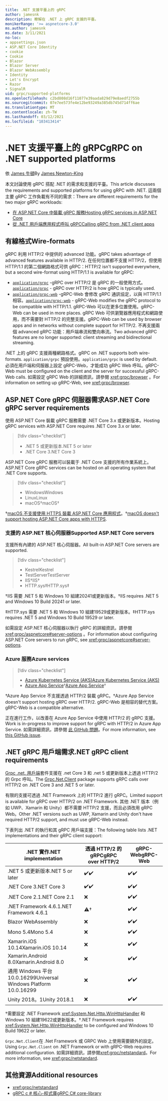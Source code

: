 ```yaml
---
title: .NET 支援平臺上的 gRPC
author: jamesnk
description: 瞭解在 .NET 上 gRPC 支援的平臺。
monikerRange: '>= aspnetcore-3.0'
ms.author: jamesnk
ms.date: 3/11/2021
no-loc:
- appsettings.json
- ASP.NET Core Identity
- cookie
- Cookie
- Blazor
- Blazor Server
- Blazor WebAssembly
- Identity
- Let's Encrypt
- Razor
- SignalR
uid: grpc/supported-platforms
ms.openlocfilehash: c2bd808d16f11077e39aada829d79e8aedf2755b
ms.sourcegitcommit: 07e7ee573fe4e12be93249a385db745d714ff6ae
ms.translationtype: MT
ms.contentlocale: zh-TW
ms.lasthandoff: 03/12/2021
ms.locfileid: "103413414"
---
```

# <a name="grpc-on-net-supported-platforms"></a><span data-ttu-id="ad609-103">.NET 支援平臺上的 gRPC</span><span class="sxs-lookup"><span data-stu-id="ad609-103">gRPC on .NET supported platforms</span></span>

<span data-ttu-id="ad609-104">依 [James 牛頓](https://twitter.com/jamesnk)</span><span class="sxs-lookup"><span data-stu-id="ad609-104">By [James Newton-King](https://twitter.com/jamesnk)</span></span>

<span data-ttu-id="ad609-105">本文討論使用 gRPC 搭配 .NET 的需求和支援的平臺。</span><span class="sxs-lookup"><span data-stu-id="ad609-105">This article discusses the requirements and supported platforms for using gRPC with .NET.</span></span> <span data-ttu-id="ad609-106">這兩個主要 gRPC 工作負載有不同的需求：</span><span class="sxs-lookup"><span data-stu-id="ad609-106">There are different requirements for the two major gRPC workloads:</span></span>

* [<span data-ttu-id="ad609-107">在 ASP.NET Core 中裝載 gRPC 服務</span><span class="sxs-lookup"><span data-stu-id="ad609-107">Hosting gRPC services in ASP.NET Core</span></span>](#aspnet-core-grpc-server-requirements)
* [<span data-ttu-id="ad609-108">從 .NET 用戶端應用程式呼叫 gRPC</span><span class="sxs-lookup"><span data-stu-id="ad609-108">Calling gRPC from .NET client apps</span></span>](#net-grpc-client-requirements)

## <a name="wire-formats"></a><span data-ttu-id="ad609-109">有線格式</span><span class="sxs-lookup"><span data-stu-id="ad609-109">Wire-formats</span></span>

<span data-ttu-id="ad609-110">gRPC 利用 HTTP/2 中提供的 advanced 功能。</span><span class="sxs-lookup"><span data-stu-id="ad609-110">gRPC takes advantage of advanced features available in HTTP/2.</span></span> <span data-ttu-id="ad609-111">在任何位置都不支援 HTTP/2，但使用 HTTP/1.1 的第二個網路格式可供 gRPC：</span><span class="sxs-lookup"><span data-stu-id="ad609-111">HTTP/2 isn't supported everywhere, but a second wire-format using HTTP/1.1 is available for gRPC:</span></span>

* <span data-ttu-id="ad609-112">[`application/grpc`](https://github.com/grpc/grpc/blob/master/doc/PROTOCOL-HTTP2.md) -gRPC over HTTP/2 是 gRPC 的一般使用方式。</span><span class="sxs-lookup"><span data-stu-id="ad609-112">[`application/grpc`](https://github.com/grpc/grpc/blob/master/doc/PROTOCOL-HTTP2.md) - gRPC over HTTP/2 is how gRPC is typically used.</span></span>
* <span data-ttu-id="ad609-113">[`application/grpc-web`](https://github.com/grpc/grpc/blob/master/doc/PROTOCOL-WEB.md) -gRPC-Web 會修改 gRPC 通訊協定，以與 HTTP/1.1 相容。</span><span class="sxs-lookup"><span data-stu-id="ad609-113">[`application/grpc-web`](https://github.com/grpc/grpc/blob/master/doc/PROTOCOL-WEB.md) - gRPC-Web modifies the gRPC protocol to be compatible with HTTP/1.1.</span></span> <span data-ttu-id="ad609-114">gRPC-Web 可以在更多位置使用。</span><span class="sxs-lookup"><span data-stu-id="ad609-114">gRPC-Web can be used in more places.</span></span> <span data-ttu-id="ad609-115">gRPC Web 可供瀏覽器應用程式和網路使用，而不需要對 HTTP/2 的完整支援。</span><span class="sxs-lookup"><span data-stu-id="ad609-115">gRPC-Web can be used by browser apps and in networks without complete support for HTTP/2.</span></span> <span data-ttu-id="ad609-116">不再支援兩個 advanced gRPC 功能：用戶端串流和雙向串流。</span><span class="sxs-lookup"><span data-stu-id="ad609-116">Two advanced gRPC features are no longer supported: client streaming and bidirectional streaming.</span></span>

<span data-ttu-id="ad609-117">.NET 上的 gRPC 支援兩種網路格式。</span><span class="sxs-lookup"><span data-stu-id="ad609-117">gRPC on .NET supports both wire-formats.</span></span> <span data-ttu-id="ad609-118">`application/grpc` 預設使用。</span><span class="sxs-lookup"><span data-stu-id="ad609-118">`application/grpc` is used by default.</span></span> <span data-ttu-id="ad609-119">必須在用戶端和伺服器上設定 gRPC-Web，才能成功 gRPC Web 呼叫。</span><span class="sxs-lookup"><span data-stu-id="ad609-119">gRPC-Web must be configured on the client and the server for successful gRPC-Web calls.</span></span> <span data-ttu-id="ad609-120">如需設定 gRPC Web 的詳細資訊，請參閱 <xref:grpc/browser> 。</span><span class="sxs-lookup"><span data-stu-id="ad609-120">For information on setting up gRPC-Web, see <xref:grpc/browser>.</span></span>

## <a name="aspnet-core-grpc-server-requirements"></a><span data-ttu-id="ad609-121">ASP.NET Core gRPC 伺服器需求</span><span class="sxs-lookup"><span data-stu-id="ad609-121">ASP.NET Core gRPC server requirements</span></span>

<span data-ttu-id="ad609-122">使用 ASP.NET Core 裝載 gRPC 服務需要 .NET Core 3.x 或更新版本。</span><span class="sxs-lookup"><span data-stu-id="ad609-122">Hosting gRPC services with ASP.NET Core requires .NET Core 3.x or later.</span></span>

> [!div class="checklist"]
>
> * <span data-ttu-id="ad609-123">.NET 5 或更新版本</span><span class="sxs-lookup"><span data-stu-id="ad609-123">.NET 5 or later</span></span>
> * <span data-ttu-id="ad609-124">.NET Core 3</span><span class="sxs-lookup"><span data-stu-id="ad609-124">.NET Core 3</span></span>

<span data-ttu-id="ad609-125">ASP.NET Core gRPC 服務可以裝載于 .NET Core 支援的所有作業系統上。</span><span class="sxs-lookup"><span data-stu-id="ad609-125">ASP.NET Core gRPC services can be hosted on all operating system that .NET Core supports.</span></span>

> [!div class="checklist"]
>
> * <span data-ttu-id="ad609-126">Windows</span><span class="sxs-lookup"><span data-stu-id="ad609-126">Windows</span></span>
> * <span data-ttu-id="ad609-127">Linux</span><span class="sxs-lookup"><span data-stu-id="ad609-127">Linux</span></span>
> * <span data-ttu-id="ad609-128">macOS&dagger;</span><span class="sxs-lookup"><span data-stu-id="ad609-128">macOS&dagger;</span></span>

<span data-ttu-id="ad609-129">&dagger;[macOS 不支援使用 HTTPS 裝載 ASP.NET Core 應用程式](xref:grpc/troubleshoot#unable-to-start-aspnet-core-grpc-app-on-macos)。</span><span class="sxs-lookup"><span data-stu-id="ad609-129">&dagger;[macOS doesn't support hosting ASP.NET Core apps with HTTPS](xref:grpc/troubleshoot#unable-to-start-aspnet-core-grpc-app-on-macos).</span></span>

### <a name="supported-aspnet-core-servers"></a><span data-ttu-id="ad609-130">支援的 ASP.NET 核心伺服器</span><span class="sxs-lookup"><span data-stu-id="ad609-130">Supported ASP.NET Core servers</span></span>

<span data-ttu-id="ad609-131">支援所有內建的 ASP.NET 核心伺服器。</span><span class="sxs-lookup"><span data-stu-id="ad609-131">All built-in ASP.NET Core servers are supported.</span></span>

> [!div class="checklist"]
>
> * <span data-ttu-id="ad609-132">Kestrel</span><span class="sxs-lookup"><span data-stu-id="ad609-132">Kestrel</span></span>
> * <span data-ttu-id="ad609-133">TestServer</span><span class="sxs-lookup"><span data-stu-id="ad609-133">TestServer</span></span>
> * <span data-ttu-id="ad609-134">IIS&dagger;</span><span class="sxs-lookup"><span data-stu-id="ad609-134">IIS&dagger;</span></span>
> * <span data-ttu-id="ad609-135">HTTP.sys&Dagger;</span><span class="sxs-lookup"><span data-stu-id="ad609-135">HTTP.sys&Dagger;</span></span>

<span data-ttu-id="ad609-136">&dagger;IIS 需要 .NET 5 和 Windows 10 組建20241或更新版本。</span><span class="sxs-lookup"><span data-stu-id="ad609-136">&dagger;IIS requires .NET 5 and Windows 10 Build 20241 or later.</span></span>

<span data-ttu-id="ad609-137">&Dagger;HTTP.sys 需要 .NET 5 和 Windows 10 組建19529或更新版本。</span><span class="sxs-lookup"><span data-stu-id="ad609-137">&Dagger;HTTP.sys requires .NET 5 and Windows 10 Build 19529 or later.</span></span>

<span data-ttu-id="ad609-138">如需設定 ASP.NET 核心伺服器以執行 gRPC 的詳細資訊，請參閱 <xref:grpc/aspnetcore#server-options> 。</span><span class="sxs-lookup"><span data-stu-id="ad609-138">For information about configuring ASP.NET Core servers to run gRPC, see <xref:grpc/aspnetcore#server-options>.</span></span>

### <a name="azure-services"></a><span data-ttu-id="ad609-139">Azure 服務</span><span class="sxs-lookup"><span data-stu-id="ad609-139">Azure services</span></span>

> [!div class="checklist"]
>
> * [<span data-ttu-id="ad609-140">Azure Kubernetes Service (AKS)</span><span class="sxs-lookup"><span data-stu-id="ad609-140">Azure Kubernetes Service (AKS)</span></span>](https://azure.microsoft.com/services/kubernetes-service/)
> * <span data-ttu-id="ad609-141">[Azure App Service](https://azure.microsoft.com/services/app-service/)&dagger;</span><span class="sxs-lookup"><span data-stu-id="ad609-141">[Azure App Service](https://azure.microsoft.com/services/app-service/)&dagger;</span></span>

<span data-ttu-id="ad609-142">&dagger;Azure App Service 不支援透過 HTTP/2 裝載 gRPC。</span><span class="sxs-lookup"><span data-stu-id="ad609-142">&dagger;Azure App Service doesn't support hosting gRPC over HTTP/2.</span></span> <span data-ttu-id="ad609-143">gRPC-Web 是相容的替代方案。</span><span class="sxs-lookup"><span data-stu-id="ad609-143">gRPC-Web is a compatible alternative.</span></span>

<span data-ttu-id="ad609-144">正在進行工作，以改善在 Azure App Service 中使用 HTTP/2 的 gRPC 支援。</span><span class="sxs-lookup"><span data-stu-id="ad609-144">Work is in-progress to improve support for gRPC with HTTP/2 in Azure App Service.</span></span> <span data-ttu-id="ad609-145">如需詳細資訊，請參閱 [此 GitHub 問題](https://github.com/dotnet/AspNetCore/issues/9020)。</span><span class="sxs-lookup"><span data-stu-id="ad609-145">For more information, see [this GitHub issue](https://github.com/dotnet/AspNetCore/issues/9020).</span></span>

## <a name="net-grpc-client-requirements"></a><span data-ttu-id="ad609-146">.NET gRPC 用戶端需求</span><span class="sxs-lookup"><span data-stu-id="ad609-146">.NET gRPC client requirements</span></span>

<span data-ttu-id="ad609-147">[Grpc .net. 用戶端](https://www.nuget.org/packages/Grpc.Net.Client/)套件支援在 .net Core 3 和 .net 5 或更新版本上透過 HTTP/2 的 Grpc 呼叫。</span><span class="sxs-lookup"><span data-stu-id="ad609-147">The [Grpc.Net.Client](https://www.nuget.org/packages/Grpc.Net.Client/) package supports gRPC calls over HTTP/2 on .NET Core 3 and .NET 5 or later.</span></span>

<span data-ttu-id="ad609-148">有限的支援可透過 .NET Framework 上的 HTTP/2 進行 gRPC。</span><span class="sxs-lookup"><span data-stu-id="ad609-148">Limited support is available for gRPC over HTTP/2 on .NET Framework.</span></span> <span data-ttu-id="ad609-149">其他 .NET 版本（例如 UWP、Xamarin 和 Unity）都不需要 HTTP/2 支援，而且必須改用 gRPC Web。</span><span class="sxs-lookup"><span data-stu-id="ad609-149">Other .NET versions such as UWP, Xamarin and Unity don't have required HTTP/2 support, and must use gRPC-Web instead.</span></span>

<span data-ttu-id="ad609-150">下表列出 .NET 的執行和其 gRPC 用戶端支援：</span><span class="sxs-lookup"><span data-stu-id="ad609-150">The following table lists .NET implementations and their gRPC client support:</span></span>

| <span data-ttu-id="ad609-151">.NET 實作</span><span class="sxs-lookup"><span data-stu-id="ad609-151">.NET implementation</span></span>                          | <span data-ttu-id="ad609-152">透過 HTTP/2 的 gRPC</span><span class="sxs-lookup"><span data-stu-id="ad609-152">gRPC over HTTP/2</span></span>   | <span data-ttu-id="ad609-153">gRPC-Web</span><span class="sxs-lookup"><span data-stu-id="ad609-153">gRPC-Web</span></span>   |
|----------------------------------------------|--------------------|------------|
| <span data-ttu-id="ad609-154">.NET 5 或更新版本</span><span class="sxs-lookup"><span data-stu-id="ad609-154">.NET 5 or later</span></span>                              | <span data-ttu-id="ad609-155">✔️</span><span class="sxs-lookup"><span data-stu-id="ad609-155">✔️</span></span>                | <span data-ttu-id="ad609-156">✔️</span><span class="sxs-lookup"><span data-stu-id="ad609-156">✔️</span></span>         |
| <span data-ttu-id="ad609-157">.NET Core 3</span><span class="sxs-lookup"><span data-stu-id="ad609-157">.NET Core 3</span></span>                                  | <span data-ttu-id="ad609-158">✔️</span><span class="sxs-lookup"><span data-stu-id="ad609-158">✔️</span></span>                | <span data-ttu-id="ad609-159">✔️</span><span class="sxs-lookup"><span data-stu-id="ad609-159">✔️</span></span>         |
| <span data-ttu-id="ad609-160">.NET Core 2.1</span><span class="sxs-lookup"><span data-stu-id="ad609-160">.NET Core 2.1</span></span>                                | ❌                | <span data-ttu-id="ad609-161">✔️</span><span class="sxs-lookup"><span data-stu-id="ad609-161">✔️</span></span>         |
| <span data-ttu-id="ad609-162">.NET Framework 4.6.1</span><span class="sxs-lookup"><span data-stu-id="ad609-162">.NET Framework 4.6.1</span></span>                         | ⚠️&dagger;        | <span data-ttu-id="ad609-163">✔️</span><span class="sxs-lookup"><span data-stu-id="ad609-163">✔️</span></span>         |
| Blazor WebAssembly                           | ❌                | <span data-ttu-id="ad609-164">✔️</span><span class="sxs-lookup"><span data-stu-id="ad609-164">✔️</span></span>         |
| <span data-ttu-id="ad609-165">Mono 5.4</span><span class="sxs-lookup"><span data-stu-id="ad609-165">Mono 5.4</span></span>                                     | ❌                | <span data-ttu-id="ad609-166">✔️</span><span class="sxs-lookup"><span data-stu-id="ad609-166">✔️</span></span>         |
| <span data-ttu-id="ad609-167">Xamarin.iOS 10.14</span><span class="sxs-lookup"><span data-stu-id="ad609-167">Xamarin.iOS 10.14</span></span>                            | ❌                | <span data-ttu-id="ad609-168">✔️</span><span class="sxs-lookup"><span data-stu-id="ad609-168">✔️</span></span>         |
| <span data-ttu-id="ad609-169">Xamarin.Android 8.0</span><span class="sxs-lookup"><span data-stu-id="ad609-169">Xamarin.Android 8.0</span></span>                          | ❌                | <span data-ttu-id="ad609-170">✔️</span><span class="sxs-lookup"><span data-stu-id="ad609-170">✔️</span></span>         |
| <span data-ttu-id="ad609-171">通用 Windows 平台 10.0.16299</span><span class="sxs-lookup"><span data-stu-id="ad609-171">Universal Windows Platform 10.0.16299</span></span>        | ❌                | <span data-ttu-id="ad609-172">✔️</span><span class="sxs-lookup"><span data-stu-id="ad609-172">✔️</span></span>         |
| <span data-ttu-id="ad609-173">Unity 2018。1</span><span class="sxs-lookup"><span data-stu-id="ad609-173">Unity 2018.1</span></span>                                 | ❌                | <span data-ttu-id="ad609-174">✔️</span><span class="sxs-lookup"><span data-stu-id="ad609-174">✔️</span></span>         |

<span data-ttu-id="ad609-175">&dagger;需要設定 .NET Framework <xref:System.Net.Http.WinHttpHandler> 和 Windows 10 組建19622或更新版本。</span><span class="sxs-lookup"><span data-stu-id="ad609-175">&dagger;.NET Framework requires <xref:System.Net.Http.WinHttpHandler> to be configured and Windows 10 Build 19622 or later.</span></span>

<span data-ttu-id="ad609-176">`Grpc.Net.Client`在 .Net Framework 或 GRPC Web 上使用需要額外的設定。</span><span class="sxs-lookup"><span data-stu-id="ad609-176">Using `Grpc.Net.Client` on .NET Framework or with gRPC-Web requires additional configuration.</span></span> <span data-ttu-id="ad609-177">如需詳細資訊，請參閱<xref:grpc/netstandard>。</span><span class="sxs-lookup"><span data-stu-id="ad609-177">For more information, see <xref:grpc/netstandard>.</span></span>

## <a name="additional-resources"></a><span data-ttu-id="ad609-178">其他資源</span><span class="sxs-lookup"><span data-stu-id="ad609-178">Additional resources</span></span>

* <xref:grpc/netstandard>
* [<span data-ttu-id="ad609-179">gRPC c # 核心-程式庫</span><span class="sxs-lookup"><span data-stu-id="ad609-179">gRPC C# core-library</span></span>](https://grpc.io/docs/languages/csharp/quickstart/)
